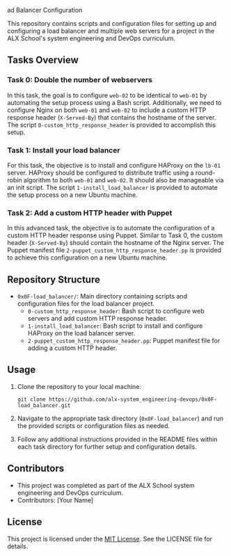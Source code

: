 
ad Balancer Configuration

This repository contains scripts and configuration files for setting up and configuring a load balancer and multiple web servers for a project in the ALX School's system engineering and DevOps curriculum.

## Tasks Overview

### Task 0: Double the number of webservers

In this task, the goal is to configure `web-02` to be identical to `web-01` by automating the setup process using a Bash script. Additionally, we need to configure Nginx on both `web-01` and `web-02` to include a custom HTTP response header (`X-Served-By`) that contains the hostname of the server. The script `0-custom_http_response_header` is provided to accomplish this setup.

### Task 1: Install your load balancer

For this task, the objective is to install and configure HAProxy on the `lb-01` server. HAProxy should be configured to distribute traffic using a round-robin algorithm to both `web-01` and `web-02`. It should also be manageable via an init script. The script `1-install_load_balancer` is provided to automate the setup process on a new Ubuntu machine.

### Task 2: Add a custom HTTP header with Puppet

In this advanced task, the objective is to automate the configuration of a custom HTTP header response using Puppet. Similar to Task 0, the custom header (`X-Served-By`) should contain the hostname of the Nginx server. The Puppet manifest file `2-puppet_custom_http_response_header.pp` is provided to achieve this configuration on a new Ubuntu machine.

## Repository Structure

- `0x0F-load_balancer/`: Main directory containing scripts and configuration files for the load balancer project.
  - `0-custom_http_response_header`: Bash script to configure web servers and add custom HTTP response header.
  - `1-install_load_balancer`: Bash script to install and configure HAProxy on the load balancer server.
  - `2-puppet_custom_http_response_header.pp`: Puppet manifest file for adding a custom HTTP header.

## Usage

1. Clone the repository to your local machine:

    ```
    git clone https://github.com/alx-system_engineering-devops/0x0F-load_balancer.git
    ```

2. Navigate to the appropriate task directory (`0x0F-load_balancer`) and run the provided scripts or configuration files as needed.

3. Follow any additional instructions provided in the README files within each task directory for further setup and configuration details.

## Contributors

- This project was completed as part of the ALX School system engineering and DevOps curriculum.
- Contributors: [Your Name]

## License

This project is licensed under the [MIT License](https://opensource.org/licenses/MIT). See the LICENSE file for details.
